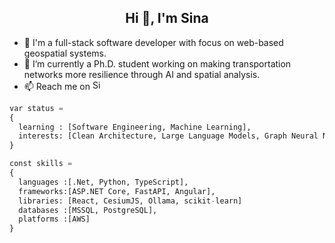 <h2 align="center">Hi 👋, I'm Sina</h1>

- 🤖 I'm a full-stack software developer with focus on web-based geospatial systems.
- 🔭 I’m currently a Ph.D. student working on making transportation networks more resilience through AI and spatial analysis.
- 📫 Reach me on <a href="https://www.linkedin.com/in/sina-abolhoseini">
  <img alt="Sina Abolhoseini - LinkedIn" width="16px" style="margin-bottom: -3px;" src="https://upload.wikimedia.org/wikipedia/commons/thumb/e/e9/Linkedin_icon.svg/256px-Linkedin_icon.svg.png"/>
</a>

```py
var status = 
{ 
  learning : [Software Engineering, Machine Learning],
  interests: [Clean Architecture, Large Language Models, Graph Neural Network]
}

const skills = 
{
  languages :[.Net, Python, TypeScript],
  frameworks:[ASP.NET Core, FastAPI, Angular],
  libraries: [React, CesiumJS, Ollama, scikit-learn]
  databases :[MSSQL, PostgreSQL],
  platforms :[AWS]
}
```
